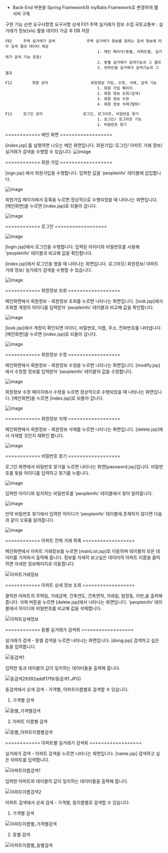 * Back-End 부분을 Spring Framework와 myBatis Framework로 변경하여 웹 서버 구축

구현 기능
    순번		요구사항명				요구사항 상세
    F01		주택 실거래가 정보 수집	    국토교통부 : 실거래가 정보(xls) 활용 데이터 가공 후 DB 저장

    F02		주택 실거래가 검색	        	주택 실거래가 정보를 원하는 검색 정보에 따라 검색 결과 데이터 제공
							                 1. 메인 페이지(동별, 아파트별, 실거래가 검색 기능 포함)
							                 2. 동별 실거래가 검색기능과 그 결과
							                 3. 아파트별 실거래가 검색기능과 그 결과

    F12     	회원 관리		    		회원정보 가입, 수정, 삭제, 검색 기능
						                     1. 회원 가입 페이지
							                 2. 회원 정보 조회(검색)
							                 3. 회원 정보 수정
							                 4. 회원 정보 삭제(탈퇴)

    F13		로그인 관리		        	로그인, 로그아웃, 비밀번호 찾기
							                 1. 로그인/ 로그아웃 기능
							                 2. 비밀번호 찾기
							                 
							                 


============ 메인 화면 ==================

[index.jsp] 를 실행하면 나오는 메인 화면입니다.
회원가입/ 로그인/ 아파트 거래 정보/ 실거래가 검색을 수행할 수 있습니다.
![image](/uploads/6929e88e2217695227cd75f9fbcb1017/image.png)





============ 회원 가입 ==================

[sign.jsp] 에서 회원가입을 수행합니다.
입력한 값을 'peopleinfo' 테이블에 삽입합니다.

![image](/uploads/853d69c5301d0e5f3803dd7636e77b49/image.png)





회원가입 페이지에서 등록을 누르면 정상적으로 수행되었을 때 나타나는 화면입니다.
[메인화면]을 누르면 [index.jsp]로 되돌아 갑니다.

![image](/uploads/eb05b210336135bc73db87395ede6842/image.png)



============ 로그인 ==================

![image](/uploads/de4d0557dea09947ec623e2c638d76da/image.png)

[login.jsp]에서 로그인을 수행합니다.
입력된 아이디와 비밀번호를 사용해 'peopleinfo' 테이블과 비교해 값을 확인합니다.








[index.jsp]에서 로그인을 했을 때 나타나는 화면입니다.
로그아웃/ 회원정보/ 아파트 거래 정보/ 실거래가 검색을 수행할 수 있습니다.

![image](/uploads/9b78e54bd6a5a10ecfd7e8e6f896f740/image.png)



============ 회원정보 조회 ==================

메인화면에서 회원정보 - 회원정보 조회를 누르면 나타나는 화면입니다.
[look.jsp]에서 조회할 계정의 아이디를 입력받아 'peopleinfo' 테이블과 비교해 값을 확인합니다.

![image](/uploads/1c3c53f656254c370585fdcea200fa0c/image.png)




[look.jsp]에서 계정이 확인되면 아이디, 비밀번호, 이름, 주소, 전화번호를 나타냅니다.
[메인화면]을 누르면 [index.jsp]로 되돌아 갑니다.

![image](/uploads/5e957eee596a4a181d8d52b18971affc/image.png)



============ 회원정보 수정 ==================

메인화면에서 회원정보 - 회원정보 수정을 누르면 나타나는 화면입니다.
[modify.jsp]에서 수정할 정보를 입력받아 'peopleinfo' 테이블의 값을 수정합니다.

![image](/uploads/da4038fd2fc6b457ccfbf196a27a68c5/image.png)




회원정보 수정 페이지에서 수정을 누르면 정상적으로 수행되었을 때 나타나는 화면입니다.
[메인화면]을 누르면 [index.jsp]로 되돌아 갑니다.

![image](/uploads/7dd1a77fa8d525ecfd22965b8f79c95b/image.png)



============ 회원정보 삭제 ==================

메인화면에서 회원정보 - 회원정보 삭제를 누르면 나타나는 화면입니다.
[delete.jsp]에서 삭제할 것인지 재확인 합니다.

![image](/uploads/f22149d6d0df14e76b33f8e3edf7cf72/image.png)



============ 비밀번호 찾기 ==================

로그인 화면에서 비밀번호 찾기를 누르면 나타나는 화면[password.jsp]입니다.
비밀번호를 찾을 아이디를 입력하고 찾기를 누릅니다.

![image](/uploads/170e4705db691cf8bbf5b0263c1353da/image.png)





입력한 아이디와 일치하는 비밀번호를 'peopleinfo' 테이블에서 찾아 알려줍니다.

![image](/uploads/d053bcdb070cb43e1cc1a912b1cc635a/image.png)







만약 비밀번호 찾기에서 입력한 아이디가 'peopleinfo' 테이블에 존재하지 않다면 다음과 같이 오류를 알려줍니다.

![image](/uploads/3ee4c9ad96f7b279190d2fddf2d4bb63/image.png)





============ 아파트 전체 거래 목록 ==================

메인화면에서 아파트 거래정보를 누르면 [mainList.jsp]로 이동하며 테이블의 모든 데이터를 가져와서 출력해 줍니다.
정보를 자세히 보고싶은 데이터의 아파트 이름을 클릭하면 자세한 정보페이지로 이동합니다.

![아파트거래정보](/uploads/931e83a9b2af369d4b35c021839a2ab2/아파트거래정보.JPG)



============ 아파트 상세 정보 조회 ==================

클릭한 아파트의 주택일,  거래금액, 건축연도, 건축면적, 거래일, 법정동, 지번,을 출력해줍니다.
삭제 버튼을 누르면 [delete.jsp]에서 나타나는 화면입니다.
'peopleinfo' 테이블에서 아이디와 비밀번호를 비교해 값을 삭제합니다.

![아파트상세정보](/uploads/e3c632d6166904c5f25bc15acaaf3e1c/아파트상세정보.JPG)


============ 동별 실거래가 검색회 ==================

실거래가 검색 - 동별 검색을 누르면 나타나는 화면입니다. [dong.jsp]
검색하고 싶은 동을 입력합니다.

![동검색1](/uploads/e0916d113560457a13bd9392addf17f9/동검색1.JPG)



입력한 동과 테이블의 값이 일치하는 데이터들을 출력해 줍니다.

![동검색2](/uploads/efc7d3bb62ba6102fb89ae68be6b6494/동검색2.JPG)9392addf17f9/동검색1.JPG)


동검색에서 상세 검색 - 가격별, 아파트이름별로  검색할 수 있습니다.

1) 가격별 검색

![동별_가격별검색](/uploads/63090c261d4eb9f516258bab60ecd87b/동별_가격별검색.JPG)

2) 아파트 이름별 검색

![동별_아파트이름별검색](/uploads/1ff6e1acd6d9d6e7b5674be437caee37/동별_아파트이름별검색.JPG)

============ 아파트별 실거래가 검색회 ==================

실거래가 검색 - 아파트 검색을 누르면 나타나는 화면입니다. [name.jsp]
검색하고 싶은 아파트를 입력합니다.

![아파트이름검색1](/uploads/0acb9d5a910004b6dcc9cb804c3acd67/아파트이름검색1.JPG)



입력한 아파트와 테이블의 값이 일치하는 데이터들을 출력해 줍니다.

![아파트이름검색2](/uploads/12c3166bd0d7a5d75b9453ca1a557f33/아파트이름검색2.JPG)


아파트 검색에서 상세 검색 - 가격별, 동이름별로 검색할 수 있습니다.

1) 가격별 검색

![아파트이름별_가격별검색](/uploads/5e41ea002ae3ae7bae17d9658cfa7aa3/아파트이름별_가격별검색.JPG)

2) 동별 검색 

![아파트이름별_동별검색](/uploads/11af4b22f1936e99451f067cddaf2e6a/아파트이름별_동별검색.JPG)
